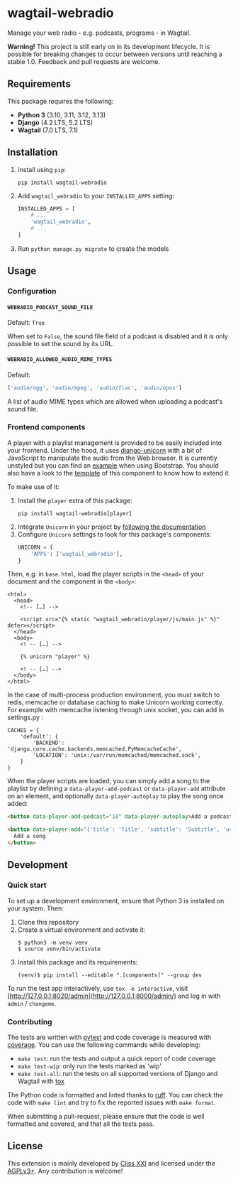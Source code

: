 # wagtail-webradio

Manage your web radio - e.g. podcasts, programs - in Wagtail.

**Warning!** This project is still early on in its development lifecycle. It is
possible for breaking changes to occur between versions until reaching a stable
1.0. Feedback and pull requests are welcome.

## Requirements

This package requires the following:
- **Python 3** (3.10, 3.11, 3.12, 3.13)
- **Django** (4.2 LTS, 5.2 LTS)
- **Wagtail** (7.0 LTS, 7.1)

## Installation

1. Install using ``pip``:
   ```shell
   pip install wagtail-webradio
   ```
2. Add ``wagtail_webradio`` to your ``INSTALLED_APPS`` setting:
   ```python
   INSTALLED_APPS = [
       # ...
       'wagtail_webradio',
       # ...
   ]
   ```
3. Run ``python manage.py migrate`` to create the models

## Usage
### Configuration
#### `WEBRADIO_PODCAST_SOUND_FILE`

Default: ``True``

When set to ``False``, the sound file field of a podcast is disabled and it is
only possible to set the sound by its URL.


#### `WEBRADIO_ALLOWED_AUDIO_MIME_TYPES`

Default:
```python
['audio/ogg', 'audio/mpeg', 'audio/flac', 'audio/opus']
```

A list of audio MIME types which are allowed when uploading a podcast's sound file.

### Frontend components

A player with a playlist management is provided to be easily included into your
frontend. Under the hood, it uses [django-unicorn] with a bit of JavaScript to
manipulate the audio from the Web browser. It is currently unstyled but you can
find an [example][1] when using Bootstrap. You should also have a look to the
[template][2] of this component to know how to extend it.

To make use of it:

1. Install the ``player`` extra of this package:
   ```shell
   pip install wagtail-webradio[player]
   ```
2. Integrate ``Unicorn`` in your project by [following the documentation][3]
3. Configure ``Unicorn`` settings to look for this package's components:
   ```python
   UNICORN = {
       'APPS': ['wagtail_webradio'],
   }
   ```

Then, e.g. in ``base.html``, load the player scripts in the ``<head>`` of your
document and the component in the ``<body>``:
```django
<html>
  <head>
    <!-- […] -->

    <script src="{% static "wagtail_webradio/player/js/main.js" %}" defer></script>
  </head>
  <body>
    <! -- […] -->

    {% unicorn "player" %}

    <! -- […] -->
  </body>
</html>
```

In the case of multi-process production environment, you must switch to redis,
memcache or database caching to make Unicorn working correctly. For example with
memcache listening through unix socket, you can add in settings.py :
```
CACHES = {
    'default': {
        'BACKEND': 'django.core.cache.backends.memcached.PyMemcacheCache',
        'LOCATION': 'unix:/var/run/memcached/memcached.sock',
    }
}
```

When the player scripts are loaded, you can simply add a song to the playlist
by defining a ``data-player-add-podcast`` or ``data-player-add`` attribute on an
element, and optionally ``data-player-autoplay`` to play the song once added:
```html
<button data-player-add-podcast="10" data-player-autoplay>Add a podcast by id</button>

<button data-player-add="{'title': 'Title', 'subtitle': 'Subtitle', 'url': 'http://example.org/song.ogg', 'thumbnail_url': 'http://example.org/thumb.png'}">
  Add a song
</button>
```

[1]: examples/player/styles.scss
[2]: wagtail_webradio/templates/wagtail_webradio/components/player.html
[3]: https://www.django-unicorn.com/docs/installation/#integrate-unicorn-with-django
[django-unicorn]: https://www.django-unicorn.com/

## Development
### Quick start

To set up a development environment, ensure that Python 3 is installed on your
system. Then:

1. Clone this repository
2. Create a virtual environment and activate it:
   ```shell
   $ python3 -m venv venv
   $ source venv/bin/activate
   ```
3. Install this package and its requirements:
   ```shell
   (venv)$ pip install --editable ".[components]" --group dev
   ```

To run the test app interactively, use ``tox -e interactive``, visit
[http://127.0.0.1:8020/admin](http://127.0.0.1:8000/admin/) and log in
with `admin` / `changeme`.

### Contributing

The tests are written with [pytest] and code coverage is measured with [coverage].
You can use the following commands while developing:
- ``make test``: run the tests and output a quick report of code coverage
- ``make test-wip``: only run the tests marked as 'wip'
- ``make test-all``: run the tests on all supported versions of Django and
  Wagtail with [tox]

The Python code is formatted and linted thanks to [ruff]. You can check the code
with ``make lint`` and try to fix the reported issues with ``make format``.

When submitting a pull-request, please ensure that the code is well formatted
and covered, and that all the tests pass.

[pytest]: https://docs.pytest.org/
[coverage]: https://coverage.readthedocs.io/
[tox]: https://tox.wiki/
[ruff]: https://docs.astral.sh/ruff/

## License

This extension is mainly developed by [Cliss XXI](https://www.cliss21.com) and
licensed under the [AGPLv3+](LICENSE). Any contribution is welcome!
